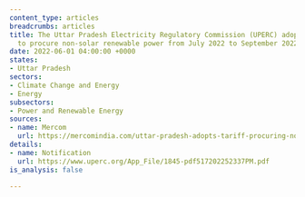 ```yaml
---
content_type: articles
breadcrumbs: articles
title: The Uttar Pradesh Electricity Regulatory Commission (UPERC) adopts the tariff
  to procure non-solar renewable power from July 2022 to September 2022
date: 2022-06-01 04:00:00 +0000
states:
- Uttar Pradesh
sectors:
- Climate Change and Energy
- Energy
subsectors:
- Power and Renewable Energy
sources:
- name: Mercom
  url: https://mercomindia.com/uttar-pradesh-adopts-tariff-procuring-non-solar-power/
details:
- name: Notification
  url: https://www.uperc.org/App_File/1845-pdf517202252337PM.pdf
is_analysis: false

---
```

